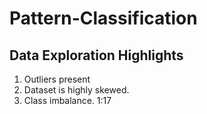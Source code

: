 # Pattern-Classification

## Data Exploration Highlights

1. Outliers present 
2. Dataset is highly skewed.
3. Class imbalance. 1:17
